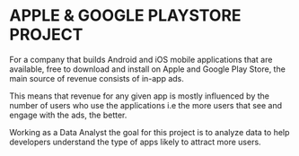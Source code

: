 # APPLE & GOOGLE PLAYSTORE PROJECT
For a company that builds Android and iOS mobile applications that are available, free to download and install on Apple and Google Play Store, the main source of revenue consists of in-app ads.

This means that revenue for any given app is mostly influenced by the number of users who use the applications i.e the more users that see and engage with the ads, the better.

Working as a Data Analyst the goal for this project is to analyze data to help developers understand the type of apps likely to attract more users.
